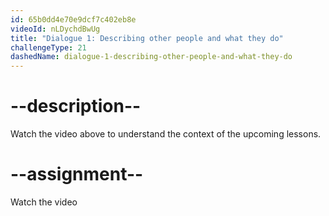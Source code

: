 ```yaml
---
id: 65b0dd4e70e9dcf7c402eb8e
videoId: nLDychdBwUg
title: "Dialogue 1: Describing other people and what they do"
challengeType: 21
dashedName: dialogue-1-describing-other-people-and-what-they-do
---
```


# --description--

Watch the video above to understand the context of the upcoming lessons.

# --assignment--

Watch the video
